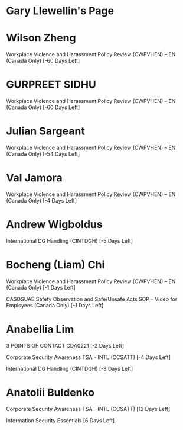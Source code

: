 # Gary Llewellin's Page




# Wilson Zheng


Workplace Violence and Harassment Policy Review (CWPVHEN) – EN (Canada Only) [-60 Days Left]



# GURPREET SIDHU


Workplace Violence and Harassment Policy Review (CWPVHEN) – EN (Canada Only) [-60 Days Left]



# Julian Sargeant


Workplace Violence and Harassment Policy Review (CWPVHEN) – EN (Canada Only) [-54 Days Left]



# Val Jamora


Workplace Violence and Harassment Policy Review (CWPVHEN) – EN (Canada Only) [-4 Days Left]



# Andrew Wigboldus


International DG Handling (CINTDGH) [-5 Days Left]



# Bocheng (Liam) Chi


Workplace Violence and Harassment Policy Review (CWPVHEN) – EN (Canada Only) [-1 Days Left]

CASOSUAE Safety Observation and Safe/Unsafe Acts SOP – Video for Employees (Canada Only) [-1 Days Left]



# Anabellia Lim


3 POINTS OF CONTACT CDA0221 [-2 Days Left]

Corporate Security Awareness TSA - INTL (CCSATT) [-4 Days Left]

International DG Handling (CINTDGH) [-3 Days Left]



# Anatolii Buldenko


Corporate Security Awareness TSA - INTL (CCSATT) [12 Days Left]

Information Security Essentials [6 Days Left]



